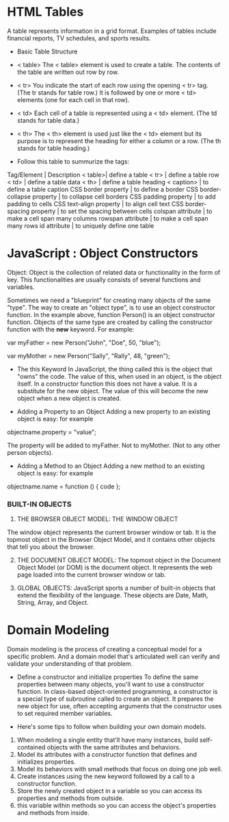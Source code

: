 
# HTML Tables

A table represents information in a grid format.
Examples of tables include financial reports, TV
schedules, and sports results.

* Basic Table Structure
- < table>
The < table> element is used
to create a table. The contents
of the table are written out row
by row.

- < tr>
You indicate the start of each
row using the opening < tr> tag.
(The tr stands for table row.)
It is followed by one or more
< td> elements (one for each cell
in that row).

- < td>
Each cell of a table is
represented using a < td>
element. (The td stands for
table data.)

- < th>
The < th> element is used just
like the < td> element but its
purpose is to represent the
heading for either a column or
a row. (The th stands for table
heading.)

* Follow this table to summurize the tags:

Tag/Element | Description
 < table>|  define a table
 < tr> |  define a table row
< td> |   define a table data
< th> |  define a table heading
 < caption> | to define a table caption
 CSS border property | to define a border
CSS border-collapse property | to collapse cell borders
CSS padding property | to add padding to cells
CSS text-align property |  to align cell text
CSS border-spacing property | to set the spacing between cells
colspan attribute | to make a cell span many columns
rowspan attribute | to make a cell span many rows
 id attribute | to uniquely define one table


# JavaScript : Object Constructors
Object: Object is the collection of related data or functionality in the form of key. This functionalities are usually consists of several functions and variables.

Sometimes we need a "blueprint" for creating many objects of the same "type". The way to create an "object type", is to use an object constructor function. In the example above, function Person() is an object constructor function. Objects of the same type are created by calling the constructor function with the **new** keyword. For example:

var myFather = new Person("John", "Doe", 50, "blue");

var myMother = new Person("Sally", "Rally", 48, "green");


* The this Keyword
In JavaScript, the thing called *this* is the object that "owns" the code. The value of this, when used in an object, is the object itself. In a constructor function this does not have a value. It is a substitute for the new object. The value of this will become the new object when a new object is created.

* Adding a Property to an Object
Adding a new property to an existing object is easy: for example

objectname.property = "value";

The property will be added to myFather. Not to myMother. (Not to any other person objects).

* Adding a Method to an Object
Adding a new method to an existing object is easy: for example

objectname.name = function () {
  code
};

### BUILT-IN OBJECTS

1. THE BROWSER OBJECT MODEL: THE WINDOW OBJECT

The window object represents the current
browser window or tab. It is the topmost object
in the Browser Object Model, and it contains
other objects that tell you about the browser. 

2. THE DOCUMENT OBJECT MODEL:
The topmost object in the Document Object Model (or DOM) is the
document object. It represents the web page loaded into the current
browser window or tab.

3. GLOBAL OBJECTS: 
JavaScript sports a number of built-in objects that extend the flexibility of the language. These objects are Date, Math, String, Array, and Object. 




# Domain Modeling
Domain modeling is the process of creating a conceptual model for a specific problem. And a domain model that's articulated well can verify and validate your understanding of that problem.

* Define a constructor and initialize properties
To define the same properties between many objects, you'll want to use a constructor function. In class-based object-oriented programming, a constructor is a special type of subroutine called to create an object. It prepares the new object for use, often accepting arguments that the constructor uses to set required member variables.

* Here's some tips to follow when building your own domain models.

1. When modeling a single entity that'll have many instances, build self-contained objects with the same attributes and behaviors.
2. Model its attributes with a constructor function that defines and initializes properties.
3. Model its behaviors with small methods that focus on doing one job well.
4. Create instances using the new keyword followed by a call to a constructor function.
5. Store the newly created object in a variable so you can access its properties and methods from outside.
6. this variable within methods so you can access the object's properties and methods from inside.












